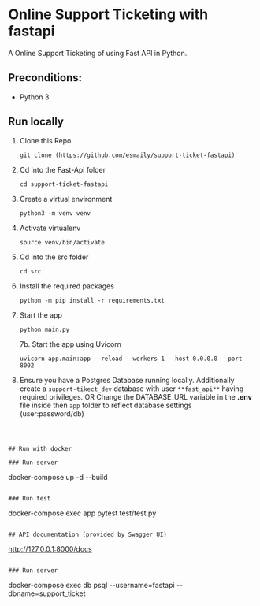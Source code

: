  
# Online Support Ticketing with fastapi

A Online Support Ticketing of using Fast API in Python.

## Preconditions:

- Python 3

 

## Run locally

1. Clone this Repo

   `git clone (https://github.com/esmaily/support-ticket-fastapi)`
2. Cd into the Fast-Api folder

   `cd support-ticket-fastapi`
3. Create a virtual environment

   `python3 -m venv venv`
4. Activate virtualenv

   `source venv/bin/activate`

5. Cd into the src folder

   `cd src`
6. Install the required packages

   `python -m pip install -r requirements.txt`
7. Start the app

   ```shell
   python main.py
   ```

   7b. Start the app using Uvicorn

   ```shell
   uvicorn app.main:app --reload --workers 1 --host 0.0.0.0 --port 8002
   ```

8. Ensure you have a Postgres Database running locally.
   Additionally create a `support-tikect_dev` database with user `**fast_api**` having required privileges.
   OR
   Change the DATABASE_URL variable in the **.env** file inside then `app` folder to reflect database settings (user:password/db)
```

 

## Run with docker

### Run server

```
docker-compose up -d --build
```

### Run test

```
docker-compose exec app pytest test/test.py
```

## API documentation (provided by Swagger UI)

```
http://127.0.0.1:8000/docs
```

### Run server

```
docker-compose exec db psql --username=fastapi --dbname=support_ticket
```

